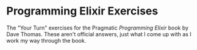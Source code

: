 # Programming Elixir Exercises

The "Your Turn" exercises for the Pragmatic _Programming Elixir_ book by Dave Thomas. These aren't official answers, just what I come up with as I work my way through the book.
